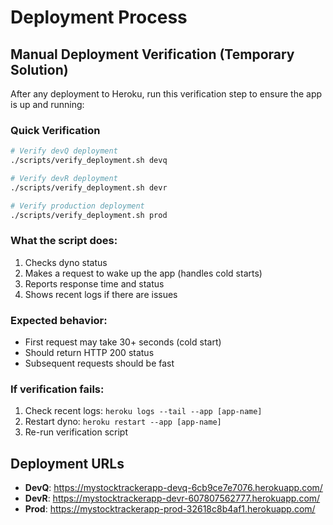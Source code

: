 # Deployment Process

## Manual Deployment Verification (Temporary Solution)

After any deployment to Heroku, run this verification step to ensure the app is up and running:

### Quick Verification
```bash
# Verify devQ deployment
./scripts/verify_deployment.sh devq

# Verify devR deployment  
./scripts/verify_deployment.sh devr

# Verify production deployment
./scripts/verify_deployment.sh prod
```

### What the script does:
1. Checks dyno status
2. Makes a request to wake up the app (handles cold starts)
3. Reports response time and status
4. Shows recent logs if there are issues

### Expected behavior:
- First request may take 30+ seconds (cold start)
- Should return HTTP 200 status
- Subsequent requests should be fast

### If verification fails:
1. Check recent logs: `heroku logs --tail --app [app-name]`
2. Restart dyno: `heroku restart --app [app-name]`
3. Re-run verification script

## Deployment URLs
- **DevQ**: https://mystocktrackerapp-devq-6cb9ce7e7076.herokuapp.com/
- **DevR**: https://mystocktrackerapp-devr-607807562777.herokuapp.com/
- **Prod**: https://mystocktrackerapp-prod-32618c8b4af1.herokuapp.com/